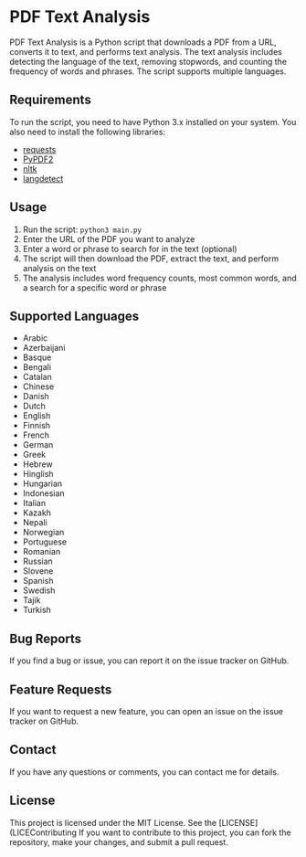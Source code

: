 # PDF Text Analysis

PDF Text Analysis is a Python script that downloads a PDF from a URL, converts it to text, and performs text analysis. The text analysis includes detecting the language of the text, removing stopwords, and counting the frequency of words and phrases. The script supports multiple languages.


## Requirements

To run the script, you need to have Python 3.x installed on your system. You also need to install the following libraries:

- [requests](https://pypi.org/project/requests/)
- [PyPDF2](https://pypi.org/project/PyPDF2/)
- [nltk](https://pypi.org/project/nltk/)
- [langdetect](https://pypi.org/project/langdetect/)


## Usage

1. Run the script: `python3 main.py`
2. Enter the URL of the PDF you want to analyze
3. Enter a word or phrase to search for in the text (optional)
4. The script will then download the PDF, extract the text, and perform analysis on the text
5. The analysis includes word frequency counts, most common words, and a search for a specific word or phrase


## Supported Languages

- Arabic
- Azerbaijani
- Basque
- Bengali
- Catalan
- Chinese
- Danish
- Dutch
- English
- Finnish
- French
- German
- Greek
- Hebrew
- Hinglish
- Hungarian
- Indonesian
- Italian
- Kazakh
- Nepali
- Norwegian
- Portuguese
- Romanian
- Russian
- Slovene
- Spanish
- Swedish
- Tajik
- Turkish


## Bug Reports

If you find a bug or issue, you can report it on the issue tracker on GitHub.


## Feature Requests

If you want to request a new feature, you can open an issue on the issue tracker on GitHub.

## Contact

If you have any questions or comments, you can contact me for details.


## License

This project is licensed under the MIT License. See the [LICENSE](LICEContributing
If you want to contribute to this project, you can fork the repository, make your changes, and submit a pull request.


